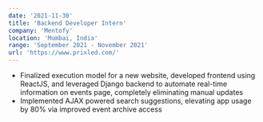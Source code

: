 ```yaml
---
date: '2021-11-30'
title: 'Backend Developer Intern'
company: 'Mentofy'
location: 'Mumbai, India'
range: 'September 2021 - November 2021'
url: 'https://www.prixled.com/'
---
```


- Finalized execution model for a new website, developed frontend using ReactJS, and leveraged Django backend to automate real-time information on events page, completely eliminating manual updates
- Implemented AJAX powered search suggestions, elevating app usage by 80% via improved event archive access